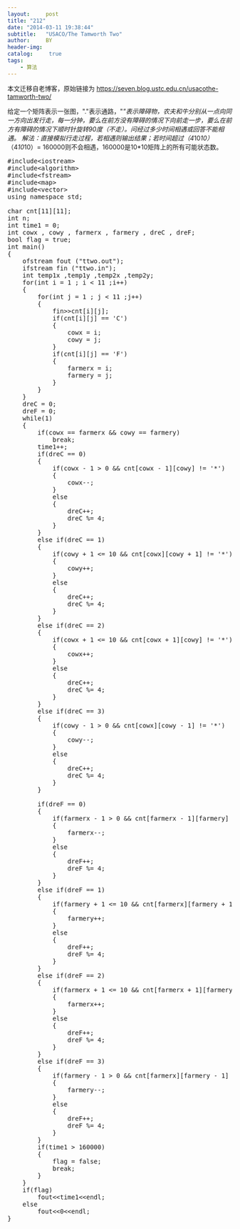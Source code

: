 ```yaml
---
layout:     post
title: "212"
date: "2014-03-11 19:38:44"
subtitle:   "USACO/The Tamworth Two"
author:     BY
header-img:
catalog: 	 true
tags:
    - 算法
---
```


本文迁移自老博客，原始链接为 <https://seven.blog.ustc.edu.cn/usacothe-tamworth-two/>

给定一个矩阵表示一张图，"."表示通路，"*"表示障碍物，农夫和牛分别从一点向同一方向出发行走，每一分钟，要么在前方没有障碍的情况下向前走一步，要么在前方有障碍的情况下顺时针旋转90度（不走）。问经过多少时间相遇或回答不能相遇。
解法：直接模拟行走过程，若相遇则输出结果；若时间超过（4*10*10）*（4*10*10）= 160000则不会相遇，160000是10*10矩阵上的所有可能状态数。
<pre class = "brush:[cpp]">
#include&lt;iostream&gt;
#include&lt;algorithm&gt;
#include&lt;fstream&gt;
#include&lt;map&gt;
#include&lt;vector&gt;
using namespace std;

char cnt[11][11];
int n;
int time1 = 0;
int cowx , cowy , farmerx , farmery , dreC , dreF;
bool flag = true;
int main()
{
	ofstream fout ("ttwo.out");
    ifstream fin ("ttwo.in");
	int temp1x ,temp1y ,temp2x ,temp2y; 
	for(int i = 1 ; i < 11 ;i++)
	{
		for(int j = 1 ; j < 11 ;j++)
		{
			fin&gt;&gt;cnt[i][j];
			if(cnt[i][j] == 'C')
			{
				cowx = i;
				cowy = j;				
			}
			if(cnt[i][j] == 'F')
			{
				farmerx = i;
				farmery = j;
			}
		}
	}
	dreC = 0;
	dreF = 0;
	while(1)
	{
		if(cowx == farmerx && cowy == farmery)
			break;
		time1++;
		if(dreC == 0)
		{
			if(cowx - 1 > 0 && cnt[cowx - 1][cowy] != '*')
			{
				cowx--;
			}
			else
			{
				dreC++;
				dreC %= 4;
			}	
		}
		else if(dreC == 1)
		{
			if(cowy + 1 <= 10 && cnt[cowx][cowy + 1] != '*')
			{
				cowy++;
			}
			else
			{
				dreC++;
				dreC %= 4;
			}	
		}
		else if(dreC == 2)
		{
			if(cowx + 1 <= 10 && cnt[cowx + 1][cowy] != '*')
			{
				cowx++;
			}
			else
			{
				dreC++;
				dreC %= 4;
			}	
		}
		else if(dreC == 3)
		{
			if(cowy - 1 > 0 && cnt[cowx][cowy - 1] != '*')
			{
				cowy--;
			}
			else
			{
				dreC++;
				dreC %= 4;
			}	
		}

		if(dreF == 0)
		{
			if(farmerx - 1 > 0 && cnt[farmerx - 1][farmery] != '*')
			{
				farmerx--;
			}
			else
			{
				dreF++;
				dreF %= 4;
			}	
		}
		else if(dreF == 1)
		{
			if(farmery + 1 <= 10 && cnt[farmerx][farmery + 1] != '*')
			{
				farmery++;
			}
			else
			{
				dreF++;
				dreF %= 4;
			}	
		}
		else if(dreF == 2)
		{
			if(farmerx + 1 <= 10 && cnt[farmerx + 1][farmery] != '*')
			{
				farmerx++;
			}
			else
			{
				dreF++;
				dreF %= 4;
			}	
		}
		else if(dreF == 3)
		{
			if(farmery - 1 > 0 && cnt[farmerx][farmery - 1] != '*')
			{
				farmery--;
			}
			else
			{
				dreF++;
				dreF %= 4;
			}	
		}
		if(time1 > 160000)
		{
			flag = false;
			break;
		}
	}
	if(flag)
		fout&lt;&lt;time1&lt;&lt;endl;
	else
		fout&lt;&lt;0&lt;&lt;endl;
}
</pre>
